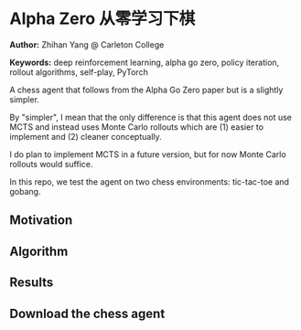 # Alpha Zero 从零学习下棋

**Author:** Zhihan Yang @ Carleton College

**Keywords:** deep reinforcement learning, alpha go zero, policy iteration, rollout algorithms, self-play, PyTorch

A chess agent that follows from the Alpha Go Zero paper but is a slightly simpler. 

By "simpler", I mean that the only difference is that this agent does not use MCTS and instead uses Monte Carlo rollouts which are (1) easier to implement and (2) cleaner conceptually.

I do plan to implement MCTS in a future version, but for now Monte Carlo rollouts would suffice.

In this repo, we test the agent on two chess environments: tic-tac-toe and gobang.

## Motivation


## Algorithm


## Results


## Download the chess agent
